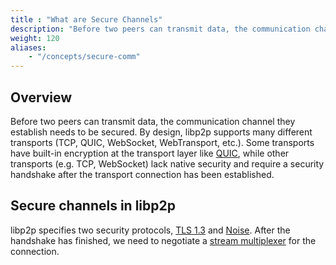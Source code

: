 ```yaml
---
title : "What are Secure Channels"
description: "Before two peers can transmit data, the communication channel they established with a transport protocol should be secure. Learn about secure channels in libp2p."
weight: 120
aliases:
    - "/concepts/secure-comm"
---
```


## Overview

Before two peers can transmit data, the communication channel they
establish needs to be secured. By design,
libp2p supports many different transports (TCP, QUIC, WebSocket, WebTransport,
etc.). Some transports have built-in encryption at the transport layer
like [QUIC](/concepts/transports/quic), while other transports (e.g. TCP, WebSocket)
lack native security and require a security handshake after the transport connection has been
established.

## Secure channels in libp2p

libp2p specifies two security protocols, [TLS 1.3](tls) and [Noise](noise).
After the handshake has finished, we need to negotiate a
[stream multiplexer](/concepts/multiplex/overview) for the connection.
